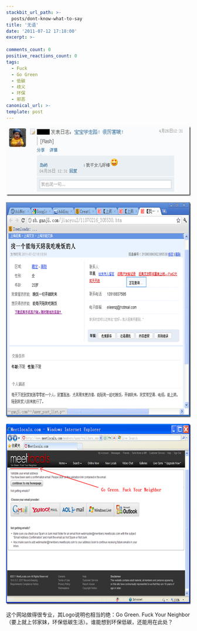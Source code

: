 ```yaml
---
stackbit_url_path: >-
  posts/dont-know-what-to-say
title: '无语'
date: '2011-07-12 17:18:00'
excerpt: >-
  
comments_count: 0
positive_reactions_count: 0
tags: 
  - Fuck
  - Go Green
  - 低碳
  - 歧义
  - 环保
  - 邪恶
canonical_url: >-
template: post
---
```

<p><a href="https://raw.githubusercontent.com/Jeff-Tian/blogengine.net/master/Source/BlogEngine/BlogEngine.NET/App_Data/files/image_16.png"><img style="border-right-width: 0px; display: inline; border-top-width: 0px; border-bottom-width: 0px; border-left-width: 0px" title="image" border="0" alt="我干女儿好棒" src="https://raw.githubusercontent.com/Jeff-Tian/blogengine.net/master/Source/BlogEngine/BlogEngine.NET/App_Data/files/image_thumb_16.png" width="556" height="190" /></a></p>  <p><a href="https://raw.githubusercontent.com/Jeff-Tian/blogengine.net/master/Source/BlogEngine/BlogEngine.NET/App_Data/files/image_25.png"><img style="border-right-width: 0px; display: inline; border-top-width: 0px; border-bottom-width: 0px; border-left-width: 0px" title="image" border="0" alt="找一个每天陪我吃晚饭的人" src="https://raw.githubusercontent.com/Jeff-Tian/blogengine.net/master/Source/BlogEngine/BlogEngine.NET/App_Data/files/image_thumb_25.png" width="708" height="585" /></a></p>  <p><a href="https://raw.githubusercontent.com/Jeff-Tian/blogengine.net/master/Source/BlogEngine/BlogEngine.NET/App_Data/files/image_49.png"><img style="border-bottom: 0px; border-left: 0px; display: inline; border-top: 0px; border-right: 0px" title="Go Green. Fuck Your Neighbor 要上就上邻家妹，环保低碳生活" border="0" alt="Go Green. Fuck Your Neighbor 要上就上邻家妹，环保低碳生活" src="https://raw.githubusercontent.com/Jeff-Tian/blogengine.net/master/Source/BlogEngine/BlogEngine.NET/App_Data/files/image_thumb_49.png" width="713" height="491" /></a> </p>  <p>这个网站做得很专业，其Logo说明也相当的绝：Go Green. Fuck Your Neighbor（要上就上邻家妹，环保低碳生活）。谁能想到环保低碳，还能用在此处？</p>